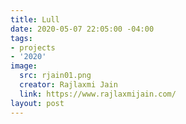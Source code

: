```yaml
---
title: Lull
date: 2020-05-07 22:05:00 -04:00
tags:
- projects
- '2020'
image:
  src: rjain01.png
  creator: Rajlaxmi Jain
  link: https://www.rajlaxmijain.com/
layout: post
---
```


